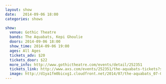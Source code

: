 ```yaml
---
layout: show
date:   2014-09-06 18:00
categories: shows

show:
  venue: Gothic Theatre
  bands: The Aquabats, Kepi Ghoulie
  doors: 2014-09-06 18:00
  show_time: 2014-09-06 19:00
  ages: All Ages
  tickets_adv: $20
  tickets_door: $22
  more_info: http://www.gothictheatre.com/events/detail/252351
  tickets_link: http://www.axs.com/events/252351/the-aquabats-tickets?skin=gothictheatre
  image: http://d1ya1fm0bicxg1.cloudfront.net/2014/07/the-aquabats_07-07-14_24_53bb082432986.jpg
---
```

